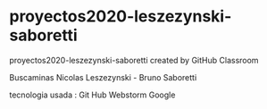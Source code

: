 # proyectos2020-leszezynski-saboretti
proyectos2020-leszezynski-saboretti created by GitHub Classroom

Buscaminas
    Nicolas Leszezynski - Bruno Saboretti
    
tecnologia usada :
Git Hub
Webstorm
Google
